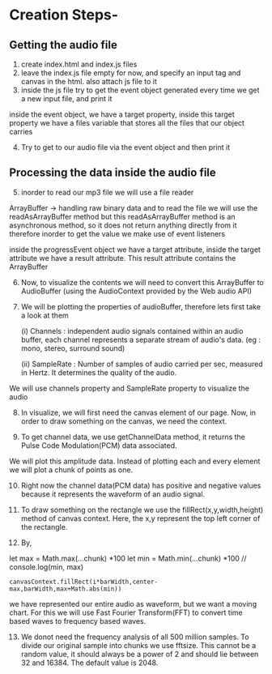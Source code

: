 # Creation Steps-


## Getting the audio file

1. create index.html and index.js files
2. leave the index.js file empty for now, and specify an input tag and canvas in the html. also attach js file to it
3. inside the js file try to get the event object generated every time we get a new input file, and print it


inside the event object, we have a target property, inside this target property we have a files variable that stores all the files that our object carries

4. Try to get to our audio file via the event object and then print it

## Processing the data inside the audio file

5. inorder to read our mp3 file we will use a file reader 

ArrayBuffer -> handling raw binary data
and to read the file we will use the readAsArrayBuffer method
but this readAsArrayBuffer method is an asynchronous method, so it does not return anything directly from it
therefore inorder to get the value we make use of event listeners

inside the progressEvent object we have a target attribute, inside the target attribute we have a result attribute. This result attribute contains the ArrayBuffer

6. Now, to visualize the contents we will need to convert this ArrayBuffer to AudioBuffer (using the AudioContext provided by the Web audio API)

7. We will be plotting the properties of audioBuffer, therefore lets first take a look at them

    (i) Channels : independent audio signals contained within an audio buffer, each channel represents a separate stream of audio's data. (eg : mono, stereo, surround sound)

    (ii) SampleRate : Number of samples of audio carried per sec, measured in Hertz. It determines the quality of the audio.

We will use channels property and SampleRate property to visualize the audio

8. In visualize, we will first need the canvas element of our page. Now, in order to draw something on the canvas, we need the context.

9. To get channel data, we use getChannelData method, it returns the Pulse Code Modulation(PCM) data associated.

We will plot this amplitude data. Instead of plotting each and every element we will plot a chunk of points as one.

10. Right now the channel data(PCM data) has positive and negative values because it represents the waveform of an audio signal. 

11. To draw something on the rectangle we use the fillRect(x,y,width,height) method of canvas context. Here, the x,y represent the top left corner of the rectangle.

12. By, 

let max = Math.max(...chunk) *100
        let min = Math.min(...chunk) *100
       // console.log(min, max)
	
	canvasContext.fillRect(i*barWidth,center-max,barWidth,max+Math.abs(min))


we have represented our entire audio as waveform, but we want a moving chart. For this we will use Fast Fourier Transform(FFT) to convert time based waves to frequency based waves.


13. We donot need the frequency analysis of all 500 million samples. To divide our original sample into chunks we use fftsize. This cannot be a random value, it should always be a power of 2 and should lie between 32 and 16384. The default value is 2048.

